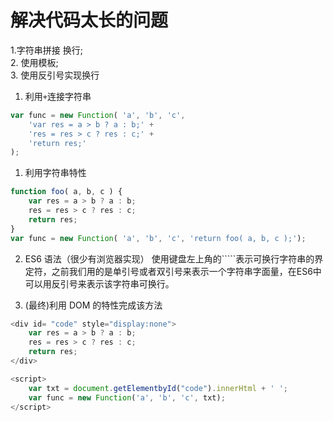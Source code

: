 # 解决代码太长的问题

1.字符串拼接 换行;  
2. 使用模板;  
3. 使用反引号实现换行

1. 利用`+`连接字符串

```js
var func = new Function( 'a', 'b', 'c',
    'var res = a > b ? a : b;' +
    'res = res > c ? res : c;' +
    'return res;'
);
```

1. 利用字符串特性

```js
function foo( a, b, c ) {
    var res = a > b ? a : b;
    res = res > c ? res : c;
    return res;
}
var func = new Function( 'a', 'b', 'c', 'return foo( a, b, c );');
```

2. ES6 语法（很少有浏览器实现） 使用键盘左上角的\`\`\`\`\`表示可换行字符串的界定符，之前我们用的是单引号或者双引号来表示一个字符串字面量，在ES6中可以用反引号来表示该字符串可换行。

3. \(最终\)利用 DOM 的特性完成该方法

```js
<div id= "code" style="display:none">
    var res = a > b ? a : b;
    res = res > c ? res : c;
    return res;
</div>

<script>
    var txt = document.getElementbyId("code").innerHtml + ' ';
    var func = new Function('a', 'b', 'c', txt);
</script>
```




